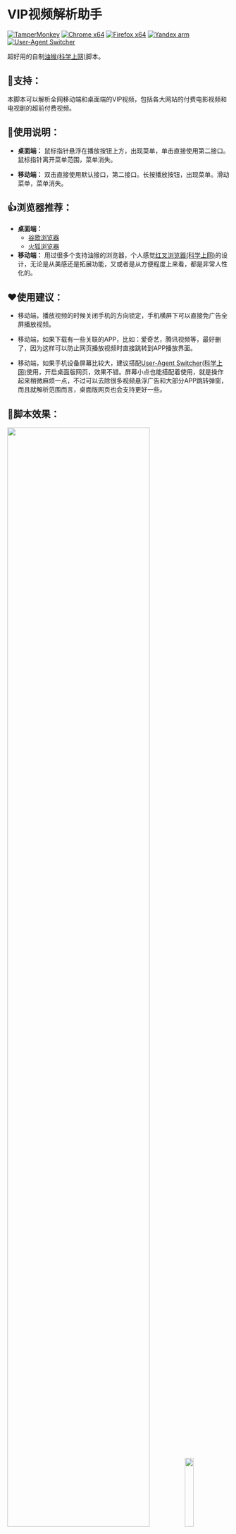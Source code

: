 # VIP视频解析助手
[![TamperMonkey](https://img.shields.io/badge/-TamperMonkey-brightgreen)](https://chrome.google.com/webstore/detail/tampermonkey/dhdgffkkebhmkfjojejmpbldmpobfkfo?hl=zh-CN) [![Chrome x64](https://img.shields.io/badge/-Chrome%20x64-brightgreen)](https://www.google.cn/chrome/) [![Firefox x64](https://img.shields.io/badge/-Firefox%20x64-brightgreen)](http://www.firefox.com.cn/) [![Yandex arm](https://img.shields.io/badge/-Yandex%20arm-brightgreen)](https://play.google.com/store/apps/details?id=com.yandex.browser) [![User-Agent Switcher](https://img.shields.io/badge/-User--Agent%20Switcher-brightgreen)](https://chrome.google.com/webstore/detail/user-agent-switcher/clddifkhlkcojbojppdojfeeikdkgiae?hl=zh-CN)

超好用的自制[油猴(科学上网)](https://chrome.google.com/webstore/detail/tampermonkey/dhdgffkkebhmkfjojejmpbldmpobfkfo?hl=zh-CN)脚本。
## :clap:支持：
本脚本可以解析全网移动端和桌面端的VIP视频，包括各大网站的付费电影视频和电视剧的超前付费视频。
## :book:使用说明：
- **桌面端：** 鼠标指针悬浮在播放按钮上方，出现菜单，单击直接使用第二接口。鼠标指针离开菜单范围，菜单消失。

- **移动端：** 双击直接使用默认接口，第二接口。长按播放按钮，出现菜单。滑动菜单，菜单消失。
## :thumbsup:浏览器推荐：
- **桌面端：**
  - [谷歌浏览器](https://www.google.cn/chrome/)
  - [火狐浏览器](http://www.firefox.com.cn/)
- **移动端：** 用过很多个支持油猴的浏览器，个人感觉[红叉浏览器(科学上网)](https://play.google.com/store/apps/details?id=com.yandex.browser)的设计，无论是从美感还是拓展功能，又或者是从方便程度上来看，都是非常人性化的。
## :heart:使用建议：
- 移动端，播放视频的时候关闭手机的方向锁定，手机横屏下可以直接免广告全屏播放视频。

- 移动端，如果下载有一些关联的APP，比如：爱奇艺，腾讯视频等，最好删了，因为这样可以防止网页播放视频时直接跳转到APP播放界面。

- 移动端，如果手机设备屏幕比较大，建议搭配[User-Agent Switcher(科学上网)](https://chrome.google.com/webstore/detail/user-agent-switcher/clddifkhlkcojbojppdojfeeikdkgiae?hl=zh-CN)使用，开启桌面版网页，效果不错。屏幕小点也能搭配着使用，就是操作起来稍微麻烦一点，不过可以去除很多视频悬浮广告和大部分APP跳转弹窗，而且就解析范围而言，桌面版网页也会支持更好一些。
## :eyes:脚本效果：
<a href="https://i.loli.net/2020/04/17/Vbahknp3i6MtDBN.gif" target="_blank"><img width="80%" src="https://i.loli.net/2020/04/17/Vbahknp3i6MtDBN.gif" ></a><a href="https://i.loli.net/2020/04/21/VUgPnktJhj1B7OC.gif" target="_blank"><img width="20%" src="https://i.loli.net/2020/04/21/VUgPnktJhj1B7OC.gif" ></a>
## :mega:接口说明：
谁都懂接口在精不在多，失效后，有时间就更新。
## :question:常见问题：
**Q:移动端的腾讯视频播放图标无法加载？**

A:这是由于通过首页导航的链接跳转时，并没有刷新整个页面，导致插件无法重新加载。这时只要重新刷新下视频页面就能解决问题。

